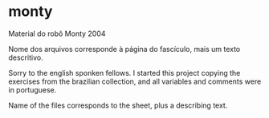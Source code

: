 # monty
Material do robô Monty 2004

Nome dos arquivos corresponde à página do fascículo, mais um texto descritivo.

Sorry to the english sponken fellows. I started this project copying the exercises from the brazilian collection, and all variables and comments were in portuguese.

Name of the files corresponds to the sheet, plus a describing text.
